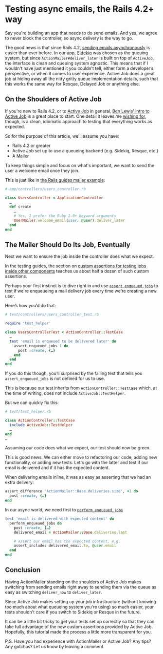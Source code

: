 # Testing async emails, the Rails 4.2+ way

Say you're building an app that needs to do send emails. And yes, we agree to never block the controller, so async delivery is the way to go.

The good news is that since Rails 4.2, [sending emails asynchronously][rails-42-async-mail] is easier than ever before. In our app, [Sidekiq][sidekiq] was chosen as the queuing system, but since `ActionMailer#deliver_later` is built on top of `ActiveJob`, the interface is clean and queuing system agnostic. This means that if I wouldn't have just mentioned it you couldn't tell, either form a developer’s perspective, or when it comes to user experience. Active Job does a great job at hiding away all the nitty gritty queue implementation details, such that this works the same way for Resque, Delayed Job or anything else.

## On the Shoulders of Active Job

If you're new to Rails 4.2, or to [Active Job][rails-42-active-job] in general, [Ben Lewis' intro to Active Job][start-aj] is a great place to start. One detail it leaves me [wishing for][tweet-a-wish], though, is a clean, idiomatic approach to testing that everything works as expected.

So for the purpose of this article, we'll assume you have:

  * Rails 4.2 or greater
  * Active Job set up to use a queueing backend (e.g. Sidekiq, Resque, etc.)
  * A Mailer

To keep things simple and focus on what's important, we want to send the user a welcome email once they join.

This is just like in [the Rails guides mailer example][calling-the-mailer]:

```ruby
# app/controllers/users_controller.rb

class UsersController < ApplicationController
  …
  def create
    …
    # Yes, I prefer the Ruby 2.0+ keyword arguments
    UserMailer.welcome_email(user: @user).deliver_later
  end
end
```

## The Mailer Should Do Its Job, Eventually

Next we want to ensure the job inside the controller does what we expect.

In the testing guides, the section on [custom assertions for testing jobs inside other components][aj-custom-assert] teaches us about half a dozen of such custom assertions.

Perhaps your first instinct is to dive right in and use [`assert_enqueued_jobs`][assert-enqueued-jobs] to test if we're enqueueing a mail delivery job every time we're creating a new user.

Here’s how you’d do that:

```ruby
# test/controllers/users_controller_test.rb

require 'test_helper'

class UsersControllerTest < ActionController::TestCase
  …
  test 'email is enqueued to be delivered later' do
    assert_enqueued_jobs 1 do
      post :create, {…}
    end
  end
end
```

If you do this though, you’ll surprised by the failing test that tells you `assert_enqueued_jobs` is not defined for us to use.

This is because our test inherits from `ActionController::TestCase` which, at the time of writing, does not include `ActiveJob::TestHelper`.

But we can quickly fix this:

```ruby
# test/test_helper.rb

class ActionController::TestCase
  include ActiveJob::TestHelper
  …
end
…
```

Assuming our code does what we expect, our test should now be green.

This is good news. We can either move to refactoring our code, adding new functionality, or adding new tests. Let's go with the latter and test if our email is delivered and if it has the expected content.

When delivering emails inline, it was as easy as asserting that we had an extra delivery:

```ruby
assert_difference 'ActionMailer::Base.deliveries.size', +1 do
  post :create, {…}
end
```

In our async world, we need first to [`perform_enqueued_jobs`][perform-enqueued-jobs]

```ruby
test 'email is delivered with expected content' do
  perform_enqueued_jobs do
    post :create, {…}
    delivered_email = ActionMailer::Base.deliveries.last

    # assert our email has the expected content, e.g.
    assert_includes delivered_email.to, @user.email
  end
end
```

## Conclusion

Having ActionMailer standing on the shoulders of Active Job makes switching from sending emails right away to sending them via the queue as easy as switching `deliver_now` to `deliver_later`.

Since Active Job makes setting up your job infrastructure (without knowing too much about what queueing system you're using) so much easier, your tests shouldn't care if you switch to Sidekiq or Resque in the future.

It can be a little bit tricky to get your tests set up correctly so that they can take full advantage of the new custom assertions provided by Active Job. Hopefully, this tutorial made the process a little more transparent for you.

P.S. Have you had experience with ActionMailer or Active Job? Any tips? Any gotchas? Let us know by leaving a comment.

  [start-aj]: https://blog.engineyard.com/2014/getting-started-with-active-job "Getting Started With Active Job"
  [tweet-a-wish]: https://twitter.com/mariusbutuc/status/578585047059599361 "Wish it would have touched testing too"
  [rails-42-async-mail]: http://guides.rubyonrails.org/4_2_release_notes.html#asynchronous-mails "Rails 4.2 Release Notes: Asynchronous Mails"
  [rails-42-active-job]: http://guides.rubyonrails.org/4_2_release_notes.html#active-job "Rails 4.2 Release Notes: Active Job"
  [calling-the-mailer]: http://guides.rubyonrails.org/action_mailer_basics.html#calling-the-mailer "Action Mailer Basics: Calling the Mailer"
  [aj-custom-assert]: http://guides.rubyonrails.org/testing.html#custom-assertions-and-testing-jobs-inside-other-components "Custom Assertions And Testing Jobs Inside Other Components"
  [assert-enqueued-jobs]: http://api.rubyonrails.org/classes/ActiveJob/TestHelper.html#method-i-assert_enqueued_jobs
  [perform-enqueued-jobs]: http://api.rubyonrails.org/classes/ActiveJob/TestHelper.html#method-i-perform_enqueued_jobs
  [sidekiq]: https://github.com/mperham/sidekiq "Sidekiq: Simple, efficient background processing for Ruby"
